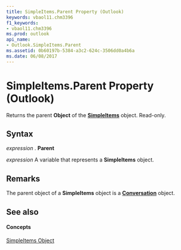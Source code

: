```yaml
---
title: SimpleItems.Parent Property (Outlook)
keywords: vbaol11.chm3396
f1_keywords:
- vbaol11.chm3396
ms.prod: outlook
api_name:
- Outlook.SimpleItems.Parent
ms.assetid: 0b60197b-5384-a3c2-624c-3506dd0a4b6a
ms.date: 06/08/2017
---
```



# SimpleItems.Parent Property (Outlook)

Returns the parent **Object** of the **[SimpleItems](simpleitems-object-outlook.md)** object. Read-only.


## Syntax

 _expression_ . **Parent**

 _expression_ A variable that represents a **SimpleItems** object.


## Remarks

The parent object of a **SimpleItems** object is a **[Conversation](conversation-object-outlook.md)** object.


## See also


#### Concepts


[SimpleItems Object](simpleitems-object-outlook.md)

